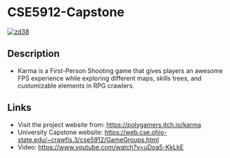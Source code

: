 # CSE5912-Capstone
[![zd38](https://user-images.githubusercontent.com/67817916/205523980-3aa2ab04-80f3-48c5-b9d7-f0ff2487df8c.gif)](https://www.youtube.com/watch?v=uDoa5-KkLkE)
## Description
- Karma is a First-Person Shooting game that gives players an awesome FPS experience while exploring different maps, skills trees, and customizable elements in RPG crawlers.
## Links
- Visit the project website from: https://polygamers.itch.io/karma
- University Capstone website: https://web.cse.ohio-state.edu/~crawfis.3/cse5912/GameGroups.html
- Video: https://www.youtube.com/watch?v=uDoa5-KkLkE
